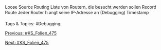 Loose Source Routing
Liste von Routern, die besucht werden sollen
Record Route
Jeder Router h angt seine IP-Adresse an (Debugging)
Timestamp

   Tags & Topics:
   #Debugging

[Previous: #KS_Folien_475](KS_Folien_475.md)

[Next: #KS_Folien_475](KS_Folien_475.md)